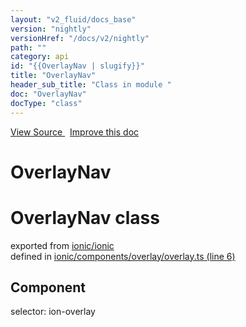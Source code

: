 ```yaml
---
layout: "v2_fluid/docs_base"
version: "nightly"
versionHref: "/docs/v2/nightly"
path: ""
category: api
id: "{{OverlayNav | slugify}}"
title: "OverlayNav"
header_sub_title: "Class in module "
doc: "OverlayNav"
docType: "class"
---
```



<div class="improve-docs">
  <a href='http://github.com/driftyco/ionic2/tree/master/ionic/components/overlay/overlay.ts#L5'>
    View Source
  </a>
  &nbsp;
  <a href='http://github.com/driftyco/ionic2/edit/master/ionic/components/overlay/overlay.ts#L5'>
    Improve this doc
  </a>
</div>




<h1 class="api-title">

  OverlayNav



</h1>







<h1 class="class export">OverlayNav <span class="type">class</span></h1>
<p class="module">exported from <a href='undefined'>ionic/ionic</a><br/>
defined in <a href="https://github.com/driftyco/ionic2/tree/master/ionic/components/overlay/overlay.ts#L6-L35">ionic/components/overlay/overlay.ts (line 6)</a>
</p>
<h2>Component</h2>
  <span>selector: ion-overlay</span>



